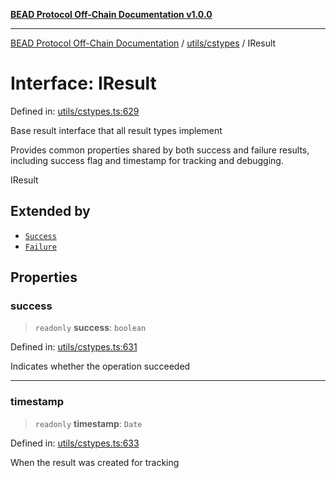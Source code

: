 [**BEAD Protocol Off-Chain Documentation v1.0.0**](../../../README.md)

***

[BEAD Protocol Off-Chain Documentation](../../../modules.md) / [utils/cstypes](../README.md) / IResult

# Interface: IResult

Defined in: [utils/cstypes.ts:629](https://github.com/cmorgado/Bead-Cardano/blob/24017eb600ede1b71f111ffff6b54d88eb612b06/Aiken/bead/off-chain/utils/cstypes.ts#L629)

Base result interface that all result types implement

Provides common properties shared by both success and failure results,
including success flag and timestamp for tracking and debugging.

 IResult

## Extended by

- [`Success`](Success.md)
- [`Failure`](Failure.md)

## Properties

### success

> `readonly` **success**: `boolean`

Defined in: [utils/cstypes.ts:631](https://github.com/cmorgado/Bead-Cardano/blob/24017eb600ede1b71f111ffff6b54d88eb612b06/Aiken/bead/off-chain/utils/cstypes.ts#L631)

Indicates whether the operation succeeded

***

### timestamp

> `readonly` **timestamp**: `Date`

Defined in: [utils/cstypes.ts:633](https://github.com/cmorgado/Bead-Cardano/blob/24017eb600ede1b71f111ffff6b54d88eb612b06/Aiken/bead/off-chain/utils/cstypes.ts#L633)

When the result was created for tracking
